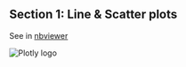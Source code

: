Section 1: Line & Scatter plots
------------------------------

See in
[nbviewer](http://nbviewer.ipython.org/github/etpinard/plotly-python-doc/blob/master/s1_line-scatter/s1_line-scatter.ipynb)

![Plotly logo](http://i.imgur.com/i6YeveO.png)
